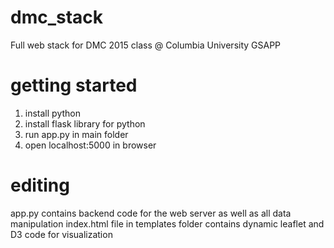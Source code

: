 # dmc_stack
Full web stack for DMC 2015 class @ Columbia University GSAPP

# getting started

1.  install python
2.  install flask library for python
3.  run app.py in main folder
4.  open localhost:5000 in browser

# editing

app.py contains backend code for the web server as well as all data manipulation
index.html file in templates folder contains dynamic leaflet and D3 code for visualization
